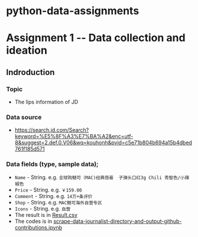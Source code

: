 # python-data-assignments
# Assignment 1 -- Data collection and ideation
## Indroduction
### Topic
  - The lips information of JD
### Data source
  - https://search.jd.com/Search?keyword=%E5%8F%A3%E7%BA%A2&enc=utf-8&suggest=2.def.0.V06&wq=kouhonh&pvid=c5e71b804b694a15b4dbed761f185d571
### Data fields (type, sample data); 
  - ```Name``` - String. e.g. ```全球购魅可（MAC)经典唇膏  子弹头口红3g Chili 秀智色/小辣椒色```
  - ```Price``` - String. e.g. ```￥159.00```
  - ```Comment``` - String. e.g. ```14万+条评价```
  - ```Shop``` - String. e.g. ```MAC魅可海外自营专区```
  - ```Icons``` - String. e.g. ```自营```
  - The result is in [Result.csv](https://github.com/FLYSTEPHEN/python-data-assignments/blob/master/assignment1/Result.csv)
  - The codes is in [scrape-data-journalist-directory-and-output-github-contributions.ipynb](https://github.com/FLYSTEPHEN/python-data-assignments/blob/master/assignment1/scrape-data-journalist-directory-and-output-github-contributions.ipynb)

